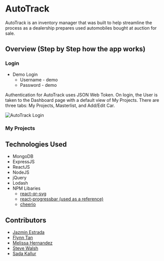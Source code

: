 # AutoTrack

AutoTrack is an inventory manager that was built to help streamline the process as a dealership prepares used automobiles bought at auction for sale. 

## Overview (Step by Step how the app works)
### Login

* Demo Login
   * Username - demo
   * Password - demo
   
Authentication for AutoTrack uses JSON Web Token. On login, the User is taken to the Dashboard page with a default view of My Projects. There are three tabs: My Projects, Masterlist, and Add/Edit Car.

![AutoTrack Login](/public/assets/images/readme-login.gif)

### My Projects


## Technologies Used

* MongoDB
* ExpressJS
* ReactJS
* NodeJS
* jQuery
* Lodash
* NPM Libaries
  * [react-qr-svg](https://www.npmjs.com/package/react-qr-svg)
  * [react-progressbar (used as a reference)](https://www.npmjs.com/package/react-progressbar.js)
  * [cheerio](https://www.npmjs.com/package/cheerio)

## Contributors

* [Jazmin Estrada](https://github.com/jazmin10)
* [Flynn Tan](https://github.com/sundropgold)
* [Melissa Hernandez](https://github.com/MissHernandez)
* [Steve Walsh](https://github.com/Finfischley)
* [Sada Kallur](https://github.com/sadashivakj)

